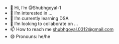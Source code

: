- 👋 Hi, I’m @Shubhgoyal-1
- 👀 I’m interested in ...
- 🌱 I’m currently learning DSA
- 💞️ I’m looking to collaborate on ...
- 📫 How to reach me shubhgoyal.0312@gmail.com
- 😄 Pronouns: he/he



<!---
Shubhgoyal-1/Shubhgoyal-1 is a ✨ special ✨ repository because its `README.md` (this file) appears on your GitHub profile.
You can click the Preview link to take a look at your changes.
--->
